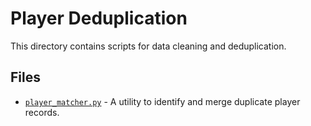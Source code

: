 # Player Deduplication

This directory contains scripts for data cleaning and deduplication.

## Files

*   [`player_matcher.py`](player_matcher.py) - A utility to identify and merge duplicate player records.